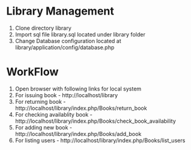 # Library Management
1) Clone directory library
2) Import sql file library.sql located under library folder
3) Change Database configuration located at library/application/config/database.php

# WorkFlow

1) Open browser with following links for local system
2) For issuing book - http://localhost/library
3) For returning book - http://localhost/library/index.php/Books/return_book
4) For checking availablity book - http://localhost/library/index.php/Books/check_book_availability
5) For adding new book - http://localhost/library/index.php/Books/add_book
6) For listing users -  http://localhost/library/index.php/Books/list_users

